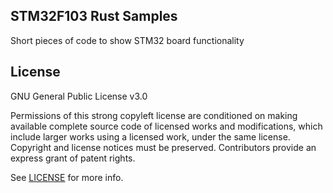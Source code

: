 ## STM32F103 Rust Samples

Short pieces of code to show STM32 board functionality

## License

GNU General Public License v3.0

Permissions of this strong copyleft license are conditioned on making available complete source code of licensed works and modifications, which include larger works using a licensed work, under the same license. Copyright and license notices must be preserved. Contributors provide an express grant of patent rights.

See [LICENSE](LICENSE) for more info.

